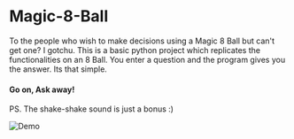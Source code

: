 # Magic-8-Ball

 To the people who wish to make decisions using a Magic 8 Ball but can't get one? I gotchu.
 This is a basic python project which replicates the functionalities on an 8 Ball.
 You enter a question and the program gives you the answer. Its that simple. 

#### Go on, Ask away!

PS. The shake-shake sound is just a bonus :)

 ![Demo](https://user-images.githubusercontent.com/69676094/119944809-5bca4a80-bfb2-11eb-99cb-ee1de4abed27.gif)
